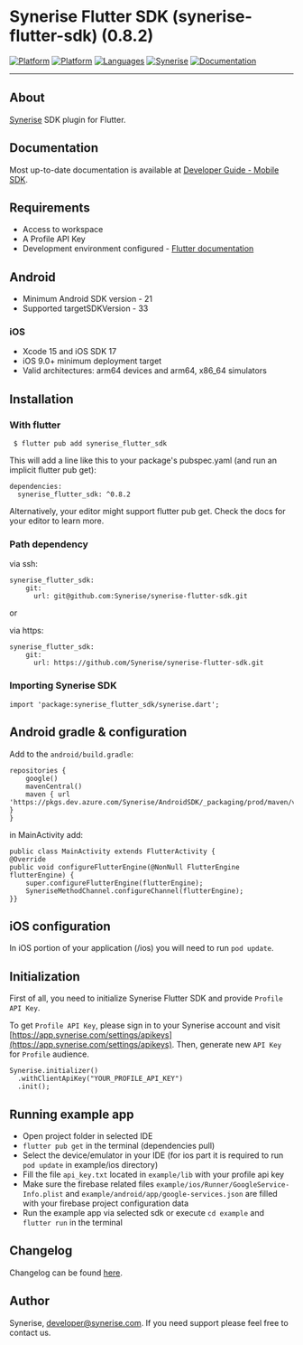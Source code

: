 # Synerise Flutter SDK (synerise-flutter-sdk) (0.8.2)

[![Platform](https://img.shields.io/badge/platform-iOS-orange.svg)](https://github.com/synerise/ios-sdk)
[![Platform](https://img.shields.io/badge/platform-Android-orange.svg)](https://github.com/synerise/android-sdk)
[![Languages](https://img.shields.io/badge/language-Dart%20%7C%20Java%20%7C%20Objective--C-orange.svg)](https://github.com/synerise/synerise-flutter-sdk)
[![Synerise](https://img.shields.io/badge/www-synerise-green.svg)](https://synerise.com)
[![Documentation](https://img.shields.io/badge/docs-mobile%20sdk-brightgreen.svg)](https://hub.synerise.com/developers/mobile-sdk/)

---

## About
[Synerise](https://www.synerise.com) SDK plugin for Flutter.

## Documentation
Most up-to-date documentation is available at [Developer Guide - Mobile SDK](https://hub.synerise.com/developers/mobile-sdk).

## Requirements
* Access to workspace
* A Profile API Key
* Development environment configured - [Flutter documentation](https://docs.flutter.dev)

## Android
* Minimum Android SDK version - 21
* Supported targetSDKVersion - 33

### iOS
* Xcode 15 and iOS SDK 17
* iOS 9.0+ minimum deployment target
* Valid architectures: arm64 devices and arm64, x86_64 simulators

## Installation

### With flutter

```
 $ flutter pub add synerise_flutter_sdk
```

This will add a line like this to your package's pubspec.yaml (and run an implicit flutter pub get):

```
dependencies:
  synerise_flutter_sdk: ^0.8.2
```

Alternatively, your editor might support flutter pub get. Check the docs for your editor to learn more.

### Path dependency

via ssh:
```
synerise_flutter_sdk: 
    git:
      url: git@github.com:Synerise/synerise-flutter-sdk.git
``` 

or 

via https:

```
synerise_flutter_sdk: 
    git:
      url: https://github.com/Synerise/synerise-flutter-sdk.git
``` 

### Importing Synerise SDK
```
import 'package:synerise_flutter_sdk/synerise.dart';
```

## Android gradle & configuration

Add to the `android/build.gradle`:
```
repositories {
    google()
    mavenCentral()
    maven { url 'https://pkgs.dev.azure.com/Synerise/AndroidSDK/_packaging/prod/maven/v1' }
}

``` 

in MainActivity add:
```
public class MainActivity extends FlutterActivity {
@Override    
public void configureFlutterEngine(@NonNull FlutterEngine flutterEngine) {
    super.configureFlutterEngine(flutterEngine);        
    SyneriseMethodChannel.configureChannel(flutterEngine);    
}}
```

## iOS configuration

In iOS portion of your application (/ios) you will need to run `pod update`.

## Initialization

First of all, you need to initialize Synerise Flutter SDK and provide `Profile API Key`.
  
To get `Profile API Key`, please sign in to your Synerise account and visit [https://app.synerise.com/settings/apikeys](https://app.synerise.com/settings/apikeys).
Then, generate new `API Key` for `Profile` audience.

```
Synerise.initializer()
  .withClientApiKey("YOUR_PROFILE_API_KEY")
  .init(); 
```

## Running example app
- Open project folder in selected IDE
- `flutter pub get` in the terminal (dependencies pull)
- Select the device/emulator in your IDE (for ios part it is required to run `pod update` in example/ios directory)
- Fill the file `api_key.txt` located in `example/lib` with your profile api key
- Make sure the firebase related files `example/ios/Runner/GoogleService-Info.plist` and `example/android/app/google-services.json` are filled with your firebase project configuration data
- Run the example app via selected sdk or execute `cd example` and `flutter run` in the terminal

## Changelog
Changelog can be found [here](./CHANGELOG.md).

## Author
Synerise, developer@synerise.com. If you need support please feel free to contact us.
